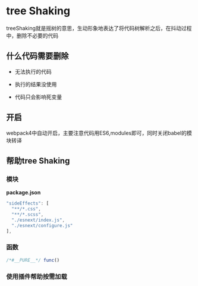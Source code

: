 # tree Shaking

treeShaking就是摇树的意思，生动形象地表达了将代码树解析之后，在抖动过程中，删除不必要的代码

## 什么代码需要删除

* 无法执行的代码

* 执行的结果没使用

* 代码只会影响死变量

## 开启

webpack4中自动开启，主要注意代码用ES6,modules即可，同时关闭babel的模块转译

## 帮助tree Shaking

### 模块

**package.json**

```js
"sideEffects": [
  "**/*.css",
  "**/*.scss",
  "./esnext/index.js",
  "./esnext/configure.js"
],
```

### 函数

```js
/*#__PURE__*/ func()
```

### 使用插件帮助按需加载